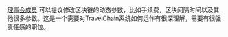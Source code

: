 [理事会成员](introduction/committee) 可以提议修改区块链的动态参数，比如手续费，区块间隔时间以及其他很多参数。这是一个需要对TravelChain系统如何运作有很深理解，需要有很强责任感的职位。